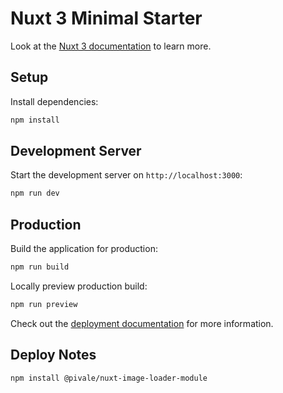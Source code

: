 # Nuxt 3 Minimal Starter

Look at the [Nuxt 3 documentation](https://nuxt.com/docs/getting-started/introduction) to learn more.

## Setup

Install dependencies:

```bash
npm install
```

## Development Server

Start the development server on `http://localhost:3000`:

```bash
npm run dev
```

## Production

Build the application for production:

```bash
npm run build
```

Locally preview production build:

```bash
npm run preview
```

Check out the [deployment documentation](https://nuxt.com/docs/getting-started/deployment) for more information.

## Deploy Notes

`npm install @pivale/nuxt-image-loader-module`
